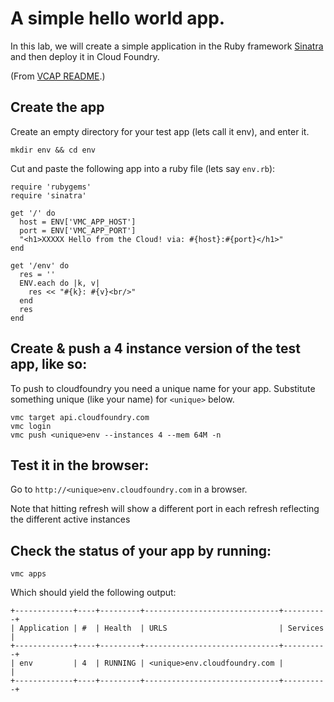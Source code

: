 # A simple hello world app.

In this lab, we will create a simple application in the Ruby framework
[Sinatra](http://www.sinatrarb.com/) and then deploy it in Cloud
Foundry.

(From [VCAP README](https://github.com/cloudfoundry/vcap).)

## Create the app

Create an empty directory for your test app (lets call it env), and enter it.

    mkdir env && cd env

Cut and paste the following app into a ruby file (lets say `env.rb`):

    require 'rubygems'
    require 'sinatra'

    get '/' do
      host = ENV['VMC_APP_HOST']
      port = ENV['VMC_APP_PORT']
      "<h1>XXXXX Hello from the Cloud! via: #{host}:#{port}</h1>"
    end

    get '/env' do
      res = ''
      ENV.each do |k, v|
        res << "#{k}: #{v}<br/>"
      end
      res
    end

## Create & push a 4 instance version of the test app, like so:

To push to cloudfoundry you need a unique name for your app.
Substitute something unique (like your name) for `<unique>` below.

    vmc target api.cloudfoundry.com
    vmc login
    vmc push <unique>env --instances 4 --mem 64M -n

## Test it in the browser:

Go to `http://<unique>env.cloudfoundry.com` in a browser.

Note that hitting refresh will show a different port in each refresh reflecting the different active instances

## Check the status of your app by running:

    vmc apps

Which should yield the following output:

    +-------------+----+---------+------------------------------+----------+
    | Application | #  | Health  | URLS                         | Services |
    +-------------+----+---------+------------------------------+----------+
    | env         | 4  | RUNNING | <unique>env.cloudfoundry.com |          |
    +-------------+----+---------+------------------------------+----------+
